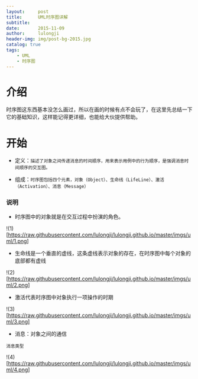 ```yaml
---
layout:     post
title:      UML时序图详解
subtitle:  
date:       2015-11-09
author:     lulongji
header-img: img/post-bg-2015.jpg
catalog: true
tags:
	- UML
	- 时序图
---
```


# 介绍

时序图这东西基本没怎么画过，所以在画的时候有点不会玩了，在这里先总结一下它的基础知识，这样能记得更详细，也能给大伙提供帮助。

# 开始

- 定义：`描述了对象之间传递消息的时间顺序，用来表示用例中的行为顺序，是强调消息时间顺序的交互图。`

- 组成：`时序图包括四个元素，对象（Object）、生命线（LifeLine）、激活（Activation）、消息（Message）`

### 说明
- 时序图中的对象就是在交互过程中扮演的角色。

!(1)[https://raw.githubusercontent.com/lulongji/lulongji.github.io/master/imgs/uml/1.png]

- 生命线是一个垂直的虚线，这条虚线表示对象的存在，在时序图中每个对象的底部都有虚线

!(2)[https://raw.githubusercontent.com/lulongji/lulongji.github.io/master/imgs/uml/2.png]

- 激活代表时序图中对象执行一项操作的时期

!(3)[https://raw.githubusercontent.com/lulongji/lulongji.github.io/master/imgs/uml/3.png]

- 消息：对象之间的通信

`消息类型`

!(4)[https://raw.githubusercontent.com/lulongji/lulongji.github.io/master/imgs/uml/4.png]

